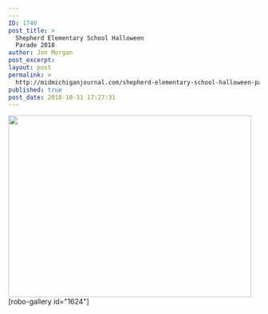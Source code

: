 ```yaml
---
---
ID: 1740
post_title: >
  Shepherd Elementary School Halloween
  Parade 2018
author: Jon Morgan
post_excerpt:
layout: post
permalink: >
  http://midmichiganjournal.com/shepherd-elementary-school-halloween-parade-2018
published: true
post_date: 2018-10-31 17:27:31
---
```

<div><a href="http://midmichiganjournal.com/?attachment_id=1732" rel="attachment wp-att-1732"><img class="alignnone size-medium wp-image-1732" src="http://midmichiganjournal.com/wp-content/uploads/2018/07/100_6953-487x365.jpg" alt="" width="487" height="365" /></a></div>
<div></div>
<div class="rbs_shortcode">[robo-gallery id="1624"]</div>